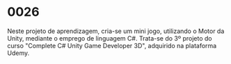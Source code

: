 # 0026
Neste projeto de aprendizagem, cria-se um mini jogo, utilizando o Motor da Unity, mediante o emprego de linguagem C#. Trata-se do 3º projeto do curso "Complete C# Unity Game Developer 3D", adquirido na plataforma Udemy.
